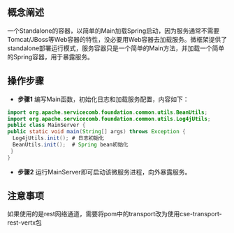 ## 概念阐述

一个Standalone的容器，以简单的Main加载Spring启动，因为服务通常不需要Tomcat/JBoss等Web容器的特性，没必要用Web容器去加载服务。微框架提供了standalone部署运行模式，服务容器只是一个简单的Main方法，并加载一个简单的Spring容器，用于暴露服务。

## 操作步骤

* **步骤1** 编写Main函数，初始化日志和加载服务配置，内容如下：

```java
import org.apache.servicecomb.foundation.common.utils.BeanUtils;
import org.apache.servicecomb.foundation.common.utils.Log4jUtils;
public class MainServer {
public static void main(String[] args) throws Exception {
　Log4jUtils.init(); # 日志初始化
　BeanUtils.init();  # Spring bean初始化
 }
}
```

* **步骤2** 运行MainServer即可启动该微服务进程，向外暴露服务。

## 注意事项

如果使用的是rest网络通道，需要将pom中的transport改为使用cse-transport-rest-vertx包

